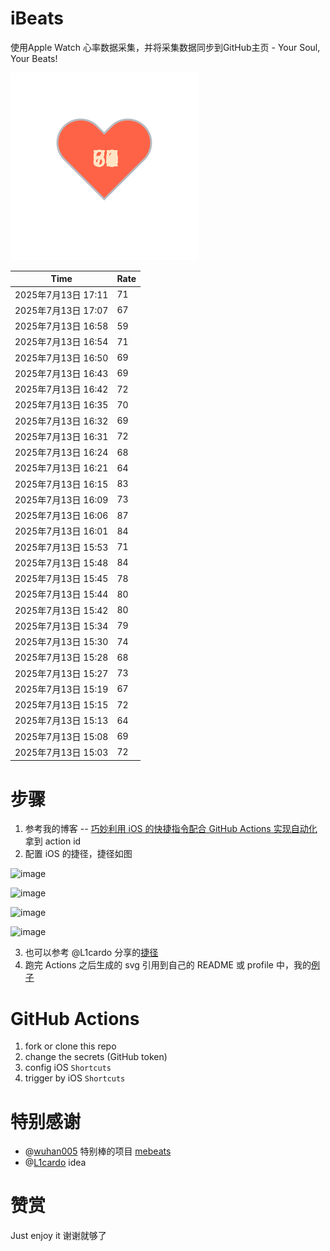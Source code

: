 # iBeats
使用Apple Watch 心率数据采集，并将采集数据同步到GitHub主页 - Your Soul, Your Beats!

![](./files/heart.svg)

<!--START_SECTION:my_heart_rate-->
| Time | Rate | 
 | ---- | ---- | 
| 2025年7月13日 17:11 | 71 |
| 2025年7月13日 17:07 | 67 |
| 2025年7月13日 16:58 | 59 |
| 2025年7月13日 16:54 | 71 |
| 2025年7月13日 16:50 | 69 |
| 2025年7月13日 16:43 | 69 |
| 2025年7月13日 16:42 | 72 |
| 2025年7月13日 16:35 | 70 |
| 2025年7月13日 16:32 | 69 |
| 2025年7月13日 16:31 | 72 |
| 2025年7月13日 16:24 | 68 |
| 2025年7月13日 16:21 | 64 |
| 2025年7月13日 16:15 | 83 |
| 2025年7月13日 16:09 | 73 |
| 2025年7月13日 16:06 | 87 |
| 2025年7月13日 16:01 | 84 |
| 2025年7月13日 15:53 | 71 |
| 2025年7月13日 15:48 | 84 |
| 2025年7月13日 15:45 | 78 |
| 2025年7月13日 15:44 | 80 |
| 2025年7月13日 15:42 | 80 |
| 2025年7月13日 15:34 | 79 |
| 2025年7月13日 15:30 | 74 |
| 2025年7月13日 15:28 | 68 |
| 2025年7月13日 15:27 | 73 |
| 2025年7月13日 15:19 | 67 |
| 2025年7月13日 15:15 | 72 |
| 2025年7月13日 15:13 | 64 |
| 2025年7月13日 15:08 | 69 |
| 2025年7月13日 15:03 | 72 |

<!--END_SECTION:my_heart_rate-->

# 步骤
1. 参考我的博客 -- [巧妙利用 iOS 的快捷指令配合 GitHub Actions 实现自动化](https://github.com/yihong0618/gitblog/issues/198) 拿到 action id
2. 配置 iOS 的捷径，捷径如图

![image](https://user-images.githubusercontent.com/15976103/122154218-0db0b480-ce97-11eb-93bb-5aec07c558dc.png)

![image](https://user-images.githubusercontent.com/15976103/122154236-186b4980-ce97-11eb-8e4b-70551a0391ae.png)

![image](https://user-images.githubusercontent.com/15976103/122154268-2d47dd00-ce97-11eb-902e-3acf292265a9.png)

![image](https://user-images.githubusercontent.com/15976103/122174055-fa144680-ceb4-11eb-9be2-3eb83cd516f7.png)

3. 也可以参考 @L1cardo 分享的[捷径](https://www.icloud.com/shortcuts/6ab6047b459c41ad822ad6b94b1c03d4)
4. 跑完 Actions 之后生成的 svg 引用到自己的 README 或 profile 中，我的[例子](https://github.com/yihong0618) 

# GitHub Actions

1. fork or clone this repo
2. change the secrets (GitHub token)
3. config iOS `Shortcuts` 
4. trigger by iOS `Shortcuts`

# 特别感谢
- @[wuhan005](https://github.com/wuhan005) 特别棒的项目 [mebeats](https://github.com/wuhan005/mebeats)
- @[L1cardo](https://github.com/L1cardo) idea

# 赞赏
Just enjoy it
谢谢就够了
